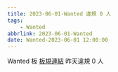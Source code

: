 ```yaml
---
title: 2023-06-01-Wanted 違規 0 人
tags:
    - Wanted
abbrlink: 2023-06-01-Wanted
date: Wanted-2023-06-01 12:00:00
---
```

Wanted 板 [板規連結](https://www.ptt.cc/bbs/Wanted/M.1608829773.A.D3B.html)
昨天違規 0 人
